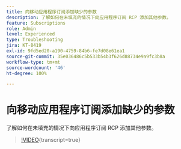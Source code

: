 ```yaml
---
title: 向移动应用程序订阅添加缺少的参数
description: 了解如何在未填充的情况下向应用程序订阅 RCP 添加其他参数。
feature: Subscriptions
role: Admin
level: Experienced
type: Troubleshooting
jira: KT-8419
exl-id: 9fd5ed20-a190-4759-84b6-fe7d08e61ea1
source-git-commit: 35e036486c5b533b54b3f626d88734e9a9fc3b8a
workflow-type: tm+mt
source-wordcount: '46'
ht-degree: 100%

---
```


# 向移动应用程序订阅添加缺少的参数

了解如何在未填充的情况下向应用程序订阅 RCP 添加其他参数。

>[!VIDEO](https://video.tv.adobe.com/v/335950?quality=12&learn=on){transcript=true}
